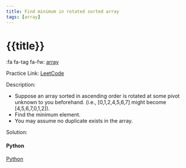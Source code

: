 ```yaml
---
title: Find minimum in rotated sorted array
tags: [array]
---
```


# {{title}}

:fa fa-tag fa-fw: [array]({{tagspath}}/array)

Practice Link: [LeetCode](https://leetcode.com/problems/find-minimum-in-rotated-sorted-array/)

Description:

- Suppose an array sorted in ascending order is rotated at some pivot unknown to you beforehand. (i.e.,  [0,1,2,4,5,6,7] might become  [4,5,6,7,0,1,2]).
- Find the minimum element.
- You may assume no duplicate exists in the array.

Solution:

<!-- tabs:start -->
#### **Python**

[Python](../../pycode/array/find-minimum-in-rotated-sorted-array.py ':include :type=code')
<!-- tabs:end -->
